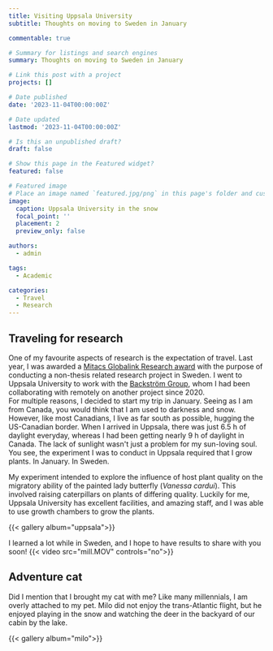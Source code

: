 ```yaml
---
title: Visiting Uppsala University
subtitle: Thoughts on moving to Sweden in January

commentable: true

# Summary for listings and search engines
summary: Thoughts on moving to Sweden in January

# Link this post with a project
projects: []

# Date published
date: '2023-11-04T00:00:00Z'

# Date updated
lastmod: '2023-11-04T00:00:00Z'

# Is this an unpublished draft?
draft: false

# Show this page in the Featured widget?
featured: false

# Featured image
# Place an image named `featured.jpg/png` in this page's folder and customize its options here.
image:
  caption: Uppsala University in the snow
  focal_point: ''
  placement: 2
  preview_only: false

authors:
  - admin

tags:
  - Academic

categories:
  - Travel
  - Research
---
```



## Traveling for research

One of my favourite aspects of research is the expectation of travel. Last year, I was awarded a [Mitacs Globalink Research award](https://www.mitacs.ca/en/programs/globalink/globalink-research-award) with the purpose of conducting a non-thesis related research project in Sweden. I went to Uppsala University to work with the [Backström Group](https://www.ieg.uu.se/evolutionary-biology/backstrom/), whom I had been collaborating with remotely on another project since 2020.  
For multiple reasons, I decided to start my trip in January. Seeing as I am from Canada, you would think that I am used to darkness and snow. However, like most Canadians, I live as far south as possible, hugging the US-Canadian border. When I arrived in Uppsala, there was just 6.5 h of daylight everyday, whereas I had been getting nearly 9 h of daylight in Canada. The lack of sunlight wasn't just a problem for my sun-loving soul. You see, the experiment I was to conduct in Uppsala required that I grow plants. In January. In Sweden.

My experiment intended to explore the influence of host plant quality on the migratory ability of the painted lady butterfly (_Vanessa cardui_). This involved raising caterpillars on plants of differing quality. Luckily for me, Uppsala University has excellent facilities, and amazing staff, and I was able to use growth chambers to grow the plants.

{{< gallery album="uppsala">}}

I learned a lot while in Sweden, and I hope to have results to share with you soon!
{{< video src="mill.MOV" controls="no">}}

## Adventure cat

Did I mention that I brought my cat with me? Like many millennials, I am overly attached to my pet. Milo did not enjoy the trans-Atlantic flight, but he enjoyed playing in the snow and watching the deer in the backyard of our cabin by the lake.

{{< gallery album="milo">}}

